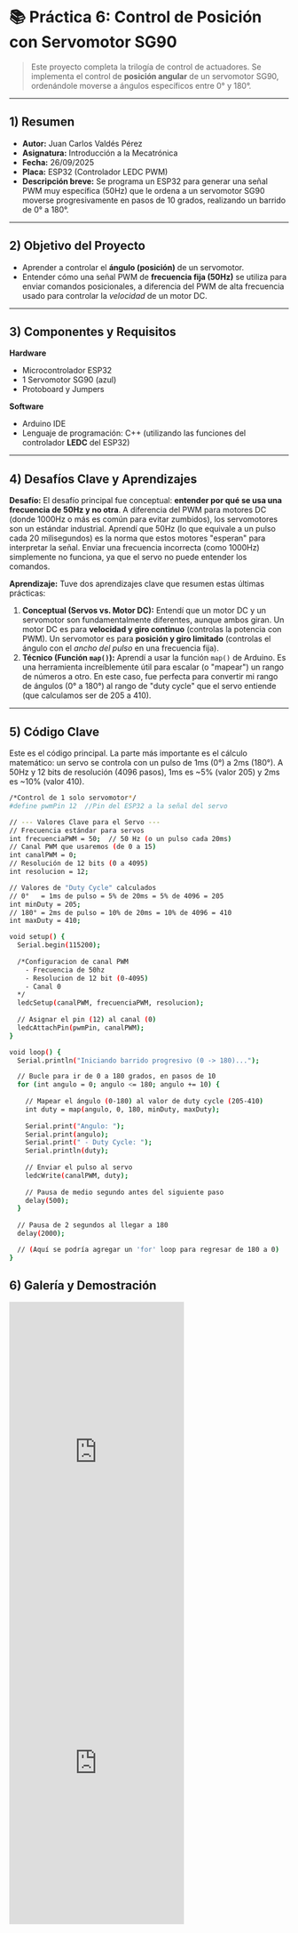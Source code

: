# 📚 Práctica 6: Control de Posición con Servomotor SG90

> Este proyecto completa la trilogía de control de actuadores. Se implementa el control de **posición angular** de un servomotor SG90, ordenándole moverse a ángulos específicos entre 0° y 180°.

---

## 1) Resumen

- **Autor:** Juan Carlos Valdés Pérez
- **Asignatura:** Introducción a la Mecatrónica
- **Fecha:** 26/09/2025
- **Placa:** ESP32 (Controlador LEDC PWM)
- **Descripción breve:** Se programa un ESP32 para generar una señal PWM muy específica (50Hz) que le ordena a un servomotor SG90 moverse progresivamente en pasos de 10 grados, realizando un barrido de 0° a 180°.

---

## 2) Objetivo del Proyecto

- Aprender a controlar el **ángulo (posición)** de un servomotor.
- Entender cómo una señal PWM de **frecuencia fija (50Hz)** se utiliza para enviar comandos posicionales, a diferencia del PWM de alta frecuencia usado para controlar la *velocidad* de un motor DC.

---

## 3) Componentes y Requisitos

**Hardware**
- Microcontrolador ESP32
- 1 Servomotor SG90 (azul)
- Protoboard y Jumpers

**Software**
- Arduino IDE
- Lenguaje de programación: C++ (utilizando las funciones del controlador **LEDC** del ESP32)

---

## 4) Desafíos Clave y Aprendizajes

**Desafío:**
El desafío principal fue conceptual: **entender por qué se usa una frecuencia de 50Hz y no otra**. A diferencia del PWM para motores DC (donde 1000Hz o más es común para evitar zumbidos), los servomotores son un estándar industrial. Aprendí que 50Hz (lo que equivale a un pulso cada 20 milisegundos) es la norma que estos motores "esperan" para interpretar la señal. Enviar una frecuencia incorrecta (como 1000Hz) simplemente no funciona, ya que el servo no puede entender los comandos.

**Aprendizaje:**
Tuve dos aprendizajes clave que resumen estas últimas prácticas:

1.  **Conceptual (Servos vs. Motor DC):** Entendí que un motor DC y un servomotor son fundamentalmente diferentes, aunque ambos giran. Un motor DC es para **velocidad y giro continuo** (controlas la potencia con PWM). Un servomotor es para **posición y giro limitado** (controlas el ángulo con el *ancho del pulso* en una frecuencia fija).
2.  **Técnico (Función `map()`):** Aprendí a usar la función `map()` de Arduino. Es una herramienta increíblemente útil para escalar (o "mapear") un rango de números a otro. En este caso, fue perfecta para convertir mi rango de ángulos (0° a 180°) al rango de "duty cycle" que el servo entiende (que calculamos ser de 205 a 410).

---

## 5) Código Clave

Este es el código principal. La parte más importante es el cálculo matemático: un servo se controla con un pulso de 1ms (0°) a 2ms (180°). A 50Hz y 12 bits de resolución (4096 pasos), 1ms es ~5% (valor 205) y 2ms es ~10% (valor 410).

```bash
/*Control de 1 solo servomotor*/
#define pwmPin 12  //Pin del ESP32 a la señal del servo

// --- Valores Clave para el Servo ---
// Frecuencia estándar para servos
int frecuenciaPWM = 50;  // 50 Hz (o un pulso cada 20ms)
// Canal PWM que usaremos (de 0 a 15)
int canalPWM = 0;
// Resolución de 12 bits (0 a 4095)
int resolucion = 12;

// Valores de "Duty Cycle" calculados
// 0°   = 1ms de pulso = 5% de 20ms = 5% de 4096 = 205
int minDuty = 205; 
// 180° = 2ms de pulso = 10% de 20ms = 10% de 4096 = 410
int maxDuty = 410;

void setup() {
  Serial.begin(115200);
  
  /*Configuracion de canal PWM 
    - Frecuencia de 50hz
    - Resolucion de 12 bit (0-4095)
    - Canal 0
  */
  ledcSetup(canalPWM, frecuenciaPWM, resolucion);
  
  // Asignar el pin (12) al canal (0)
  ledcAttachPin(pwmPin, canalPWM);
}

void loop() {
  Serial.println("Iniciando barrido progresivo (0 -> 180)...");

  // Bucle para ir de 0 a 180 grados, en pasos de 10
  for (int angulo = 0; angulo <= 180; angulo += 10) {
    
    // Mapear el ángulo (0-180) al valor de duty cycle (205-410)
    int duty = map(angulo, 0, 180, minDuty, maxDuty);
    
    Serial.print("Angulo: ");
    Serial.print(angulo);
    Serial.print(" - Duty Cycle: ");
    Serial.println(duty);
    
    // Enviar el pulso al servo
    ledcWrite(canalPWM, duty);
    
    // Pausa de medio segundo antes del siguiente paso
    delay(500);
  }
  
  // Pausa de 2 segundos al llegar a 180
  delay(2000); 

  // (Aquí se podría agregar un 'for' loop para regresar de 180 a 0)
}
```
## 6) Galería y Demostración

<iframe width="315" height="560" src="https://youtube.com/embed/HQ-41Au5yZY?si=IA7StfHYK2rIkZYU>" title="YouTube video player" frameborder="0" allow="accelerometer; autoplay; clipboard-write; encrypted-media; gyroscope; picture-in-picture; web-share" allowfullscreen></iframe>

<iframe width="315" height="560" src="https://youtube.com/embed/mG3Ay1g6QiE?si=4E-t6DuyTSBpe_YJ>" title="YouTube video player" frameborder="0" allow="accelerometer; autoplay; clipboard-write; encrypted-media; gyroscope; picture-in-picture; web-share" allowfullscreen></iframe>

